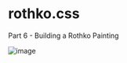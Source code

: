 # rothko.css
Part 6 - Building a Rothko Painting

![image](https://github.com/TommyDeLeon/rothko.css/assets/144635056/b122ddd6-1417-4829-8b7d-b82425a9e539)
